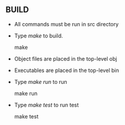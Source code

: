## BUILD

* All commands must be run in src directory

* Type *make* to build.

	make

* Object files are placed in the top-level obj
* Executables are placed in the top-level bin

* Type *make run* to run

	make run

* Type *make test* to run test

	make test